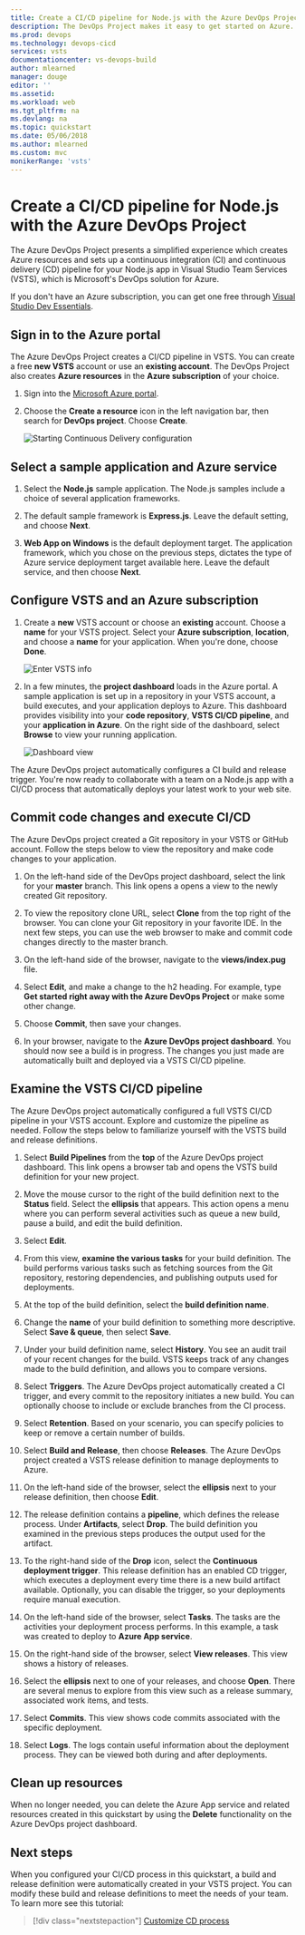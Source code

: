 ```yaml
---
title: Create a CI/CD pipeline for Node.js with the Azure DevOps Project | Quickstart
description: The DevOps Project makes it easy to get started on Azure. It helps you launch an app on an Azure service of your choice in few quick steps.
ms.prod: devops
ms.technology: devops-cicd
services: vsts
documentationcenter: vs-devops-build
author: mlearned
manager: douge
editor: ''
ms.assetid:
ms.workload: web
ms.tgt_pltfrm: na
ms.devlang: na
ms.topic: quickstart
ms.date: 05/06/2018
ms.author: mlearned
ms.custom: mvc
monikerRange: 'vsts'
---
```



# Create a CI/CD pipeline for Node.js with the Azure DevOps Project

The Azure DevOps Project presents a simplified experience which creates Azure resources and sets up a continuous integration (CI) and continuous delivery (CD) pipeline for your Node.js app in Visual Studio Team Services (VSTS), which is Microsoft's DevOps solution for Azure.  

If you don't have an Azure subscription, you can get one free through [Visual Studio Dev Essentials](https://visualstudio.microsoft.com/dev-essentials/).

## Sign in to the Azure portal

The Azure DevOps Project creates a CI/CD pipeline in VSTS.  You can create a free **new VSTS** account or use an **existing account**.  The DevOps Project also creates **Azure resources** in the **Azure subscription** of your choice.

1. Sign into the [Microsoft Azure portal](https://portal.azure.com).

1. Choose the **Create a resource** icon in the left navigation bar, then search for **DevOps project**.  Choose **Create**.

   	![Starting Continuous Delivery configuration](_img/azure-devops-project-nodejs/fullbrowser.png)

## Select a sample application and Azure service

1. Select the **Node.js** sample application.  The Node.js samples include a choice of several application frameworks.

1. The default sample framework is **Express.js**. Leave the default setting, and choose **Next**.  

1. **Web App on Windows** is the default deployment target.  The application framework, which you chose on the previous steps, dictates the type of Azure service deployment target available here.  Leave the default service, and then choose **Next**.
 
## Configure VSTS and an Azure subscription 

1. Create a **new** VSTS account or choose an **existing** account.  Choose a **name** for your VSTS project.  Select your **Azure subscription**, **location**, and choose a **name** for your application.  When you're done, choose **Done**.

   	![Enter VSTS info](_img/azure-devops-project-nodejs/vstsazureinfo.png)

1. In a few minutes, the **project dashboard** loads in the Azure portal.  A sample application is set up in a repository in your VSTS account, a build executes, and your application deploys to Azure.  This dashboard provides visibility into your **code repository**, **VSTS CI/CD pipeline**, and your **application in Azure**.  On the right side of the dashboard, select **Browse** to view your running application.

   	![Dashboard view](_img/azure-devops-project-nodejs/dashboardnopreview.png) 
	
The Azure DevOps project automatically configures a CI build and release trigger.  You're now ready to collaborate with a team on a Node.js app with a CI/CD process that automatically deploys your latest work to your web site.

## Commit code changes and execute CI/CD

The Azure DevOps project created a Git repository in your VSTS or GitHub account.  Follow the steps below to view the repository and make code changes to your application.

1. On the left-hand side of the DevOps project dashboard, select the link for your **master** branch.  This link opens a opens a view to the newly created Git repository.

1. To view the repository clone URL, select **Clone** from the top right of the browser. You can clone your Git repository in your favorite IDE.  In the next few steps, you can use the web browser to make and commit code changes directly to the master branch.

1. On the left-hand side of the browser, navigate to the **views/index.pug** file.

1. Select **Edit**, and make a change to the h2 heading.  For example, type **Get started right away with the Azure DevOps Project** or make some other change.

1. Choose **Commit**, then save your changes.

1. In your browser, navigate to the **Azure DevOps project dashboard**.  You should now see a build is in progress.  The changes you just made are automatically built and deployed via a VSTS CI/CD pipeline.

## Examine the VSTS CI/CD pipeline

The Azure DevOps project automatically configured a full VSTS CI/CD pipeline in your VSTS account.  Explore and customize the pipeline as needed.  Follow the steps below to familiarize yourself with the VSTS build and release definitions.

1. Select **Build Pipelines** from the **top** of the Azure DevOps project dashboard.  This link opens a browser tab and opens the VSTS build definition for your new project.

1. Move the mouse cursor to the right of the build definition next to the **Status** field. Select the **ellipsis** that appears.  This action opens a menu where you can perform several activities such as queue a new build, pause a build, and edit the build definition.

1. Select **Edit**.

1. From this view, **examine the various tasks** for your build definition.  The build performs various tasks such as fetching sources from the Git repository, restoring dependencies, and publishing outputs used for deployments.

1. At the top of the build definition, select the **build definition name**.

1. Change the **name** of your build definition to something more descriptive.  Select **Save & queue**, then select **Save**.

1. Under your build definition name, select **History**.  You see an audit trail of your recent changes for the build.  VSTS keeps track of any changes made to the build definition, and allows you to compare versions.

1. Select **Triggers**.  The Azure DevOps project automatically created a CI trigger, and every commit to the repository initiates a new build.  You can optionally choose to include or exclude branches from the CI process.

1. Select **Retention**.  Based on your scenario, you can specify policies to keep or remove a certain number of builds.

1. Select **Build and Release**, then choose **Releases**.  The Azure DevOps project created a VSTS release definition to manage deployments to Azure.

1. On the left-hand side of the browser, select the **ellipsis** next to your release definition, then choose **Edit**.

1. The release definition contains a **pipeline**, which defines the release process.  Under **Artifacts**, select **Drop**.  The build definition you examined in the previous steps produces the output used for the artifact. 

1. To the right-hand side of the **Drop** icon, select the **Continuous deployment trigger**.  This release definition has an enabled CD trigger, which executes a deployment every time there is a new build artifact available.  Optionally, you can disable the trigger, so your deployments require manual execution. 

1. On the left-hand side of the browser, select **Tasks**.  The tasks are the activities your deployment process performs.  In this example, a task was created to deploy to **Azure App service**.

1. On the right-hand side of the browser, select **View releases**.  This view shows a history of releases.

1. Select the **ellipsis** next to one of your releases, and choose **Open**.  There are several menus to explore from this view such as a release summary, associated work items, and tests.

1. Select **Commits**.  This view shows code commits associated with the specific deployment. 

1. Select **Logs**.  The logs contain useful information about the deployment process.  They can be viewed both during and after deployments.

## Clean up resources

When no longer needed, you can delete the Azure App service and related resources created in this quickstart by using the **Delete** functionality on the Azure DevOps project dashboard.

## Next steps

When you configured your CI/CD process in this quickstart, a build and release definition were automatically created in your VSTS project. You can modify these build and release definitions to meet the needs of your team. To learn more see this tutorial:

> [!div class="nextstepaction"]
> [Customize CD process](../../../release/define-multistage-release-process.md)
